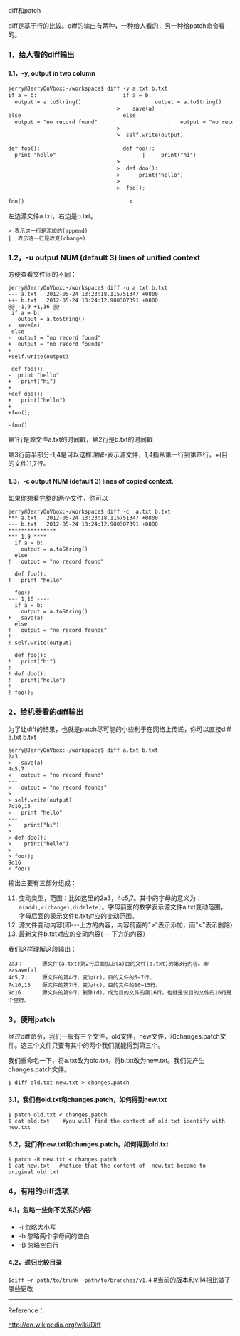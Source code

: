 diff和patch

diff是基于行的比较。diff的输出有两种，一种给人看的，另一种给patch命令看的。

### 1，给人看的diff输出

#### 1.1，-y, output in two column

```txt
jerry@JerryOnVbox:~/workspace$ diff -y a.txt b.txt
if a = b:                           if a = b:
  output = a.toString()                       output = a.toString()
                                  >    save(a)
else                                else
  output = "no record found"                      |   output = "no record founds"
                                  >
                                  >  self.write(output)
 
def foo():                          def foo():
  print "hello"                           |     print("hi")
                                  >
                                  >  def doo():
                                  >      print("hello")
                                  >
                                  >  foo();
 
foo()                                 <
```

左边源文件a.txt，右边是b.txt。

```text
> 表示这一行是添加的(append)
|  表示这一行是改变(change)
```

### 1.2，-u output NUM (default 3) lines of unified context

方便查看文件间的不同：

```text
jerry@JerryOnVbox:~/workspace$ diff -u a.txt b.txt
--- a.txt   2012-05-24 13:23:18.115751347 +0800
+++ b.txt   2012-05-24 13:24:12.980307391 +0800
@@ -1,9 +1,16 @@
 if a = b:
   output = a.toString()
+  save(a)
 else
-  output = "no record found"
+  output = "no record founds"
+
+self.write(output)
  
 def foo():
-  print "hello"
+   print("hi")
+
+def doo():
+   print("hello")
+
+foo();
  
-foo()
```

第1行是源文件a.txt的时间戳，第2行是b.txt的时间戳

第3行前半部分-1,4是可以这样理解-表示源文件，1,4指从第一行到第四行。+(目的文件)1,7行。

#### 1.3，-c  output NUM (default 3) lines of copied context.

如果你想看完整的两个文件，你可以

```text
jerry@JerryOnVbox:~/workspace$ diff -c  a.txt b.txt 
*** a.txt   2012-05-24 13:23:18.115751347 +0800
--- b.txt   2012-05-24 13:24:12.980307391 +0800
***************
*** 1,9 ****
  if a = b:
    output = a.toString()
  else
!   output = "no record found"
   
  def foo():
!   print "hello"
   
- foo()
--- 1,16 ----
  if a = b:
    output = a.toString()
+   save(a)
  else
!   output = "no record founds"
! 
! self.write(output)
   
  def foo():
!   print("hi")
! 
! def doo():
!   print("hello")
! 
! foo();
```

### 2，给机器看的diff输出

为了让diff的结果，也就是patch尽可能的小些利于在网络上传递，你可以直接diff a.txt b.txt

```text
jerry@JerryOnVbox:~/workspace$ diff a.txt b.txt 
2a3
>   save(a)
4c5,7
<   output = "no record found"
---
>   output = "no record founds"
> 
> self.write(output)
7c10,15
<   print "hello"
---
>    print("hi")
> 
> def doo():
>    print("hello")
> 
> foo();
9d16
< foo()
```

输出主要有三部分组成：

11. 变动类型，范围：比如这里的2a3，4c5,7。其中的字母的意义为：`a(add),c(change),d(delete)`。字母前面的数字表示源文件a.txt变动范围，字母后面的表示文件b.txt对应的变动范围。
2. 源文件变动内容(即---上方的内容，内容前面的">"表示添加，而"<"表示删除)
3. 最新文件b.txt对应的变动内容(---下方的内容）

我们这样理解这段输出：

```text
2a3：      源文件(a.txt)第2行后面加上(a)目的文件(b.txt)的第3行内容。即 >>save(a)
4c5,7：    源文件的第4行，变为(c)，目的文件的5~7行。
7c10,15：  源文件的第7行，变为(c)，目的文件的10~15行。
9d16：     源文件的第9行，删除(d)，成为目的文件的第16行。也就是说目的文件的16行是个空行。
```

### 3，使用patch

经过diff命令，我们一般有三个文件，old文件，new文件，和changes.patch文件。这三个文件只要有其中的两个我们就能得到第三个。

我们重命名一下，将a.txt改为old.txt，将b.txt改为new.txt。我们先产生changes.patch文件。

```text
$ diff old.txt new.txt > changes.patch
```

#### 3.1，我们有old.txt和changes.patch，如何得到new.txt

```text
$ patch old.txt < changes.patch 
$ cat old.txt    #you will find the contect of old.txt identify with new.txt
```

#### 3.2，我们有new.txt和changes.patch，如何得到old.txt

```text
$ patch -R new.txt < changes.patch 
$ cat new.txt   #notice that the content of  new.txt became to original old.txt
```

### 4，有用的diff选项

#### 4.1，忽略一些你不关系的内容

- -i  忽略大小写 
- -b 忽略两个字母间的空白 
- -B 忽略空白行 

#### 4.2，递归比较目录

`$diff –r path/to/trunk  path/to/branches/v1.4`  #当前的版本和v.14相比做了哪些更改
 
----
Reference：

http://en.wikipedia.org/wiki/Diff
